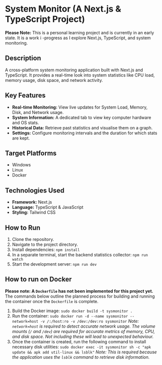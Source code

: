 # System Monitor (A Next.js & TypeScript Project)

**Please Note:** This is a personal learning project and is currently in an early state. It is a work i -progress as I explore Next.js, TypeScript, and system monitoring.

## Description
A cross-platform system monitoring application built with Next.js and TypeScript. It provides a real-time look into system statistics like CPU load, memory usage, disk space, and network activity.

## Key Features
* **Real-time Monitoring:** View live updates for System Load, Memory, Disk, and Network usage.
* **System Information:** A dedicated tab to view key computer hardware and OS stats.
* **Historical Data:** Retrieve past statistics and visualise them on a graph.
* **Settings:** Configure monitoring intervals and the duration for which stats are kept.

## Target Platforms
* Windows
* Linux
* Docker

## Technologies Used
* **Framework:** Next.js
* **Language:** TypeScript & JavaScript
* **Styling:** Tailwind CSS

## How to Run
1.  Clone the repository.
2.  Navigate to the project directory.
3.  Install dependencies: `npm install`
4.  In a separate terminal, start the backend statistics collector: `npm run watch`
5.  Start the development server: `npm run dev`

## How to run on Docker
**Please note: A `Dockerfile` has not been implemented for this project yet.** The commands below outline the planned process for building and running the container once the `Dockerfile` is complete.

1.  Build the Docker image:
    `sudo docker build -t sysmonitor .`
2.  Run the container:
    `sudo docker run -d --name sysmonitor --network=host -v /:/host:ro -v /dev:/dev:ro sysmonitor`
    *Note: `network=host` is required to detect accurate network usage. The volume mounts (`/` and `/dev`) are required for accurate metrics of memory, CPU, and disk space. Not including these will lead to unexpected behaviour.*
3.  Once the container is created, run the following command to install necessary disk utilities:
    `sudo docker exec -it sysmonitor sh -c "apk update && apk add util-linux && lsblk"`
    *Note: This is required because the application uses the `lsblk` command to retrieve disk information.*
